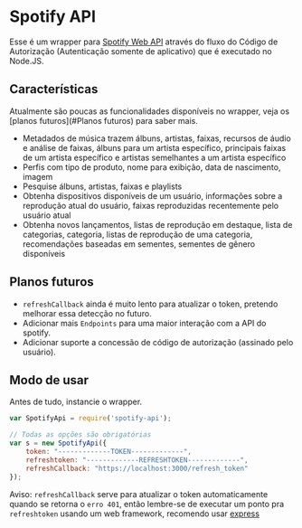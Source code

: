 # Spotify API

Esse é um wrapper para [Spotify Web API](https://developer.spotify.com/web-api/) através do fluxo do Código de Autorização (Autenticação somente de aplicativo) que é executado no Node.JS.

## Características

Atualmente são poucas as funcionalidades disponíveis no wrapper, veja os [planos futuros](#Planos futuros) para saber mais.

* Metadados de música trazem álbuns, artistas, faixas, recursos de áudio e análise de faixas, álbuns para um artista específico, principais faixas de um artista específico e artistas semelhantes a um artista específico
* Perfis com tipo de produto, nome para exibição, data de nascimento, imagem
* Pesquise álbuns, artistas, faixas e playlists
* Obtenha dispositivos disponíveis de um usuário, informações sobre a reprodução atual do usuário, faixas reproduzidas recentemente pelo usuário atual
* Obtenha novos lançamentos, listas de reprodução em destaque, lista de categorias, categoria, listas de reprodução de uma categoria, recomendações baseadas em sementes, sementes de gênero disponíveis

## Planos futuros

* `refreshCallback` ainda é muito lento para atualizar o token, pretendo melhorar essa detecção no futuro.
* Adicionar mais `Endpoints` para uma maior interação com a API do spotify.
* Adicionar suporte a concessão de código de autorização (assinado pelo usuário).

## Modo de usar

Antes de tudo, instancie o wrapper.

```javascript
var SpotifyApi = require('spotify-api');

// Todas as opções são obrigatórias
var s = new SpotifyApi({
    token: "-------------TOKEN-------------",
    refreshtoken: "-------------REFRESHTOKEN-------------",
    refreshCallback: "https://localhost:3000/refresh_token"
});
```

Aviso: `refreshCallback` serve para atualizar o token automaticamente quando se retorna o `erro 401`, então lembre-se de executar um ponto pra `refreshtoken` usando um web framework, recomendo usar [express](https://github.com/expressjs/express)